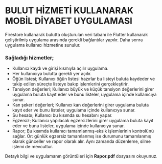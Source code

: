 # BULUT HİZMETİ KULLANARAK MOBİL DİYABET UYGULAMASI

 Firestore kullanarak bulutta oluşturulan veri tabanı ile Flutter kullanarak geliştirilmiş uygulama arasında gerekli bağlantılar yapılır. Daha sonra uygulama kullanıcı hizmetine sunulur.

### Sağladığı hizmetler;

* Kullanıcı kaydı ve girişi kısmıyla açılır uygulama.
* Her kullanıcıya bulutta gerekli yer açılır.
* Öğün listesi; Kullanıcı öğün listesi hazırlar bu listeyi buluta kaydeder ve takip edilen süreçte listeye bakıp işlemlerini gerçekleştirir.
* Tansiyon değerleri; Kullanıcı büyük ve küçük tansiyon değerlerini girer uygulama buluta kayıt eder ve bunu listeler, uygulama içinde kullanıcıya sunar.
* Kan şekeri değerleri; Kullanıcı kan değerlerini girer uygulama buluta kayıt eder ve bunu listeler, uygulama içinde kullanıcıya sunar.
* Su hesabı; Kullanıcı bu kısımda su hesabını yapar.
* Egzersiz; Kullanıcı yapılacak egzersizlerini girer uygulama buluta kayıt eder ve bunu listeler, uygulama içinde kullanıcıya sunar.
* Rapor; Bu kısımda kullanıcı tamamlanmış-eksik işlemlerinin kontrolünü sağlar. Ör: günlük egzersiz tamamlanmış ise durumunu tamamlanmış olarak günceller ve rapor olarak alır. Aynı zamanda düzenleme, silme işlemi de mevcuttur.

Detaylı bilgi ve uygulamanın görüntüleri için **Rapor.pdf** dosyasını okuyunuz.
